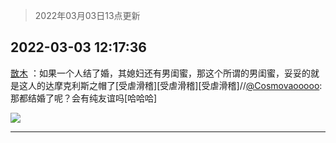 > 2022年03月03日13点更新
<link rel="stylesheet" href="https://cdn.jsdelivr.net/gh/taotie6/sampleJSON@main/css/photo_show.css">
<meta name="referrer" content="no-referrer" />


 ## 2022-03-03 12:17:36 

 [㪚木](https://www.coolapk.com/feed/33959340?shareKey=NTdlZDJlNGU5MjAyNjIyMDRiOWI~) ：如果一个人结了婚，其媳妇还有男闺蜜，那这个所谓的男闺蜜，妥妥的就是这人的达摩克利斯之帽了[受虐滑稽][受虐滑稽][受虐滑稽]//<a class="feed-link-uname" href="/u/Cosmovaooooo">@Cosmovaooooo</a>:那都结婚了呢？会有纯友谊吗[哈哈哈] 

<div class="album">
<img class="img-item" src="http://image.coolapk.com/feed/2019/0413/16/1081091_1555142521_7936@327x186.gif" />
</div>

 ------- 

